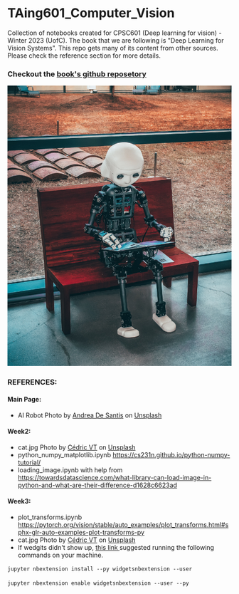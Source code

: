 # TAing601_Computer_Vision
Collection of notebooks created for CPSC601 (Deep learning for vision) - Winter 2023 (UofC). The book that we are following is "Deep Learning for Vision Systems". This repo gets many of its content from other sources. Please check the reference section for more details. 

### Checkout the [book's github reposetory](https://github.com/moelgendy/deep_learning_for_vision_systems)

<img src='imgs/AI-robot-andrea-de-santis.jpg'>

### REFERENCES:
#### Main Page:
  - AI Robot Photo by <a href="https://unsplash.com/@santesson89?utm_source=unsplash&utm_medium=referral&utm_content=creditCopyText">Andrea De Santis</a> on <a href="https://unsplash.com/photos/zwd435-ewb4?utm_source=unsplash&utm_medium=referral&utm_content=creditCopyText">Unsplash</a>
   
#### Week2:
- cat.jpg Photo by <a href="https://unsplash.com/it/@cedric_photography?utm_source=unsplash&utm_medium=referral&utm_content=creditCopyText">Cédric VT</a> on <a href="https://unsplash.com/images/animals/cat?utm_source=unsplash&utm_medium=referral&utm_content=creditCopyText">Unsplash</a>
- python_numpy_matplotlib.ipynb https://cs231n.github.io/python-numpy-tutorial/
- loading_image.ipynb with help from https://towardsdatascience.com/what-library-can-load-image-in-python-and-what-are-their-difference-d1628c6623ad

#### Week3:
- plot_transforms.ipynb https://pytorch.org/vision/stable/auto_examples/plot_transforms.html#sphx-glr-auto-examples-plot-transforms-py
- cat.jpg Photo by <a href="https://unsplash.com/it/@cedric_photography?utm_source=unsplash&utm_medium=referral&utm_content=creditCopyText">Cédric VT</a> on <a href="https://unsplash.com/images/animals/cat?utm_source=unsplash&utm_medium=referral&utm_content=creditCopyText">Unsplash</a>
- If wedgits didn't show up, <a href="https://github.com/jupyter-widgets/ipywidgets/issues/1146">this link </a> suggested running the following commands on your machine.

```
jupyter nbextension install --py widgetsnbextension --user

jupyter nbextension enable widgetsnbextension --user --py
```
